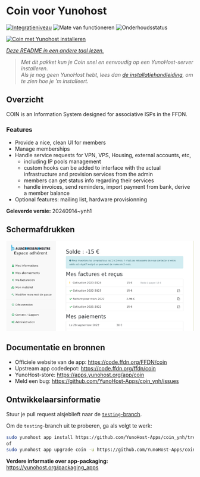 <!--
NB: Deze README is automatisch gegenereerd door <https://github.com/YunoHost/apps/tree/master/tools/readme_generator>
Hij mag NIET handmatig aangepast worden.
-->

# Coin voor Yunohost

[![Integratieniveau](https://apps.yunohost.org/badge/integration/coin)](https://ci-apps.yunohost.org/ci/apps/coin/)
![Mate van functioneren](https://apps.yunohost.org/badge/state/coin)
![Onderhoudsstatus](https://apps.yunohost.org/badge/maintained/coin)

[![Coin met Yunohost installeren](https://install-app.yunohost.org/install-with-yunohost.svg)](https://install-app.yunohost.org/?app=coin)

*[Deze README in een andere taal lezen.](./ALL_README.md)*

> *Met dit pakket kun je Coin snel en eenvoudig op een YunoHost-server installeren.*  
> *Als je nog geen YunoHost hebt, lees dan [de installatiehandleiding](https://yunohost.org/install), om te zien hoe je 'm installeert.*

## Overzicht

COIN is an Information System designed for associative ISPs in the FFDN.

### Features

- Provide a nice, clean UI for members
- Manage memberships
- Handle service requests for VPN, VPS, Housing, external accounts, etc,
    - including IP pools management
    - custom hooks can be added to interface with the actual infrastructure and provision services from the admin
    - members can get status info regarding their services
    - handle invoices, send reminders, import payment from bank, derive a member balance
- Optional features: mailing list, hardware provisionning


**Geleverde versie:** 20240914~ynh1

## Schermafdrukken

![Schermafdrukken van Coin](./doc/screenshots/screenshot.png)

## Documentatie en bronnen

- Officiele website van de app: <https://code.ffdn.org/FFDN/coin>
- Upstream app codedepot: <https://code.ffdn.org/ffdn/coin>
- YunoHost-store: <https://apps.yunohost.org/app/coin>
- Meld een bug: <https://github.com/YunoHost-Apps/coin_ynh/issues>

## Ontwikkelaarsinformatie

Stuur je pull request alsjeblieft naar de [`testing`-branch](https://github.com/YunoHost-Apps/coin_ynh/tree/testing).

Om de `testing`-branch uit te proberen, ga als volgt te werk:

```bash
sudo yunohost app install https://github.com/YunoHost-Apps/coin_ynh/tree/testing --debug
of
sudo yunohost app upgrade coin -u https://github.com/YunoHost-Apps/coin_ynh/tree/testing --debug
```

**Verdere informatie over app-packaging:** <https://yunohost.org/packaging_apps>
